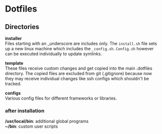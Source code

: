 # Dotfiles

## Directories

**installer**  
Files starting with an \_underscore are includes only.
The `install.sh` file sets up a new linux machine which includes the `_config.sh`. `Config.sh` however can be executed individually to update symlinks.

**template**  
These files receive custom changes and get copied into the main .dotfiles directory. The copied files are excluded from git (.gitignore) because now they may receive individual changes like ssh configs which shouldn't be tracked.

**configs**  
Various config files for different frameworks or libraries.

### after installation

**/usr/local/bin**: additional global programs  
**~/bin**: custom user scripts
